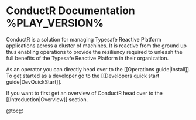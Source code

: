 # ConductR Documentation %PLAY_VERSION%

ConductR is a solution for managing Typesafe Reactive Platform applications across a cluster of machines. It is reactive from the ground up thus enabling operations to provide the resiliency required to unleash the full benefits of the Typesafe Reactive Platform in their organization.

As an operator you can directly head over to the [[Operations guide|Install]]. To get started as a developer go to the [[Developers quick start guide|DevQuickStart]].

If you want to first get an overview of ConductR head over to the [[Introduction|Overview]] section.

@toc@